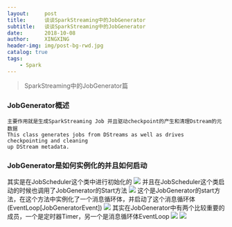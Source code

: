 ```yaml
---
layout:     post
title:      谈谈SparkStreaming中的JobGenerator
subtitle:   谈谈SparkStreaming中的JobGenerator
date:       2018-10-08
author:     XINGXING
header-img: img/post-bg-rwd.jpg
catalog: true
tags:
    - Spark
---
```


>
>SparkStreaming中的JobGenerator篇
> 

### JobGenerator概述
    主要作用就是生成SparkStreaming Job 并且驱动checkpoint的产生和清理Dstream的元数据
    This class generates jobs from DStreams as well as drives checkpointing and cleaning
    up DStream metadata.

### JobGenerator是如何实例化的并且如何启动
其实是在JobScheduler这个类中进行初始化的
![](https://ws4.sinaimg.cn/large/006tNbRwgy1fw1z8tmtkkj31k40h0abl.jpg)
并且在JobScheduler这个类启动的时候也调用了JobGenerator的Start方法
![](https://ws4.sinaimg.cn/large/006tNbRwgy1fw1zbcyk62j31ie0w240k.jpg)
这个是JobGenerator的start方法，在这个方法中实例化了一个消息循环体，并启动了这个消息循环体(EventLoop[JobGeneratorEvent])
![](https://ws4.sinaimg.cn/large/006tNbRwgy1fw1zcaean3j31ks0w20u1.jpg)
其实在JobGenerator中有两个比较重要的成员，一个是定时器Timer，另一个是消息循环体EventLoop
![](https://ws1.sinaimg.cn/large/006tNbRwgy1fw1zgol1rvj31je0883yw.jpg)
![](https://ws4.sinaimg.cn/large/006tNbRwgy1fw1zh6t261j31iw05kglt.jpg)    



